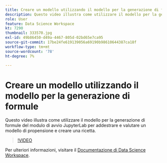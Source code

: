 ```yaml
---
title: Creare un modello utilizzando il modello per la generazione di formule
description: Questo video illustra come utilizzare il modello per la generazione di formule del modulo di avvio JupyterLab per addestrare e valutare un modello di propensione e creare una ricetta.
role: User
feature: Data Science Workspace
kt: 7290
thumbnail: 333570.jpg
exl-id: 49b86450-d49a-4467-805d-02bd65e7ca95
source-git-commit: 17be24fe619139056a69190b98610644387ca18f
workflow-type: tm+mt
source-wordcount: '78'
ht-degree: 7%

---
```


# Creare un modello utilizzando il modello per la generazione di formule

Questo video illustra come utilizzare il modello per la generazione di formule del modulo di avvio JupyterLab per addestrare e valutare un modello di propensione e creare una ricetta.

>[!VIDEO](https://video.tv.adobe.com/v/333570?quality=12&learn=on)

Per ulteriori informazioni, visitare il [Documentazione di Data Science Workspace](https://experienceleague.adobe.com/docs/experience-platform/data-science-workspace/home.html?lang=it).